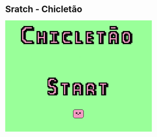 # Sratch - Chicletão
[![Chicletao Link](Chicletao.png)](https://scratch.mit.edu/projects/993662296/)
